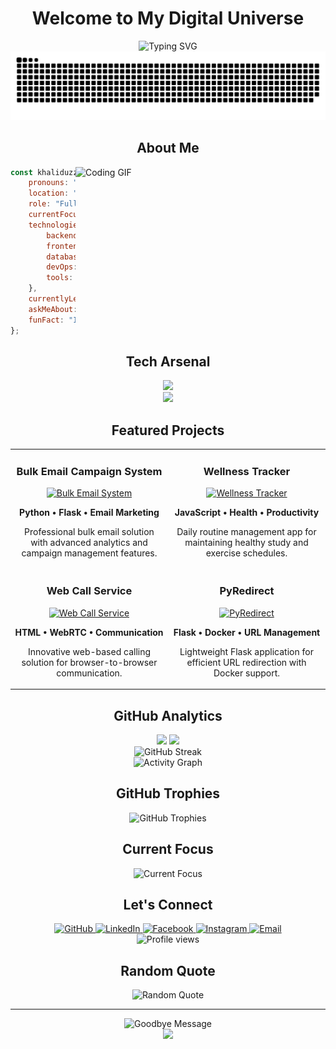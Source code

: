 # <div align="center">Welcome to My Digital Universe</div>

<div align="center">
  <img src="https://readme-typing-svg.herokuapp.com?font=Fira+Code&size=32&duration=2800&pause=2000&color=A9FEF7&center=true&vCenter=true&width=940&lines=Hi+there!+I'm+Khaliduzzaman+Tanoy;Full+Stack+Developer;Problem+Solver;Code+Craftsman" alt="Typing SVG" />
</div>

<div align="center">
  <img src="https://github.com/Platane/snk/raw/output/github-contribution-grid-snake.svg" alt="Snake animation" />
</div>

## <div align="center">About Me</div>

<img align="right" alt="Coding GIF" width="400" src="https://media.giphy.com/media/qgQUggAC3Pfv687qPC/giphy.gif">

```javascript
const khaliduzzaman = {
    pronouns: "he" | "him",
    location: "Bangladesh",
    role: "Full Stack Developer",
    currentFocus: "Building scalable web applications",
    technologies: {
        backend: ["Python", "Flask", "Node.js"],
        frontend: ["JavaScript", "HTML5", "CSS3", "React"],
        database: ["MongoDB", "PostgreSQL", "SQLite"],
        devOps: ["Docker", "AWS", "Heroku"],
        tools: ["Git", "VS Code", "Postman"]
    },
    currentlyLearning: ["Machine Learning", "Cloud Architecture"],
    askMeAbout: ["Web Development", "Python", "API Design"],
    funFact: "I debug with console.log() and I'm not ashamed!"
};
```

## <div align="center">Tech Arsenal</div>

<div align="center">
  <img src="https://skillicons.dev/icons?i=python,js,html,css,react,nodejs,flask,docker,mongodb,postgresql,git,vscode,aws,heroku&perline=7" />
</div>

<div align="center">
  <img src="https://github-readme-tech-stack.vercel.app/api/cards?title=Tech+Stack&align=center&titleAlign=center&fontSize=20&lineCount=3&theme=github_dark&line1=python%2Cpython%2C3776ab%3Bjavascript%2Cjavascript%2Cf7df1e%3Bhtml5%2Chtml5%2Ce34f26%3B&line2=flask%2Cflask%2C000000%3Breact%2Creact%2C61dafb%3Bmongodb%2Cmongodb%2C47a248%3B&line3=docker%2Cdocker%2C2496ed%3Baws%2Caws%2Cff9900%3Bgit%2Cgit%2Cf05032%3B" />
</div>

## <div align="center">Featured Projects</div>

<div align="center">
  <table>
    <tr>
      <td width="50%">
        <h3 align="center">Bulk Email Campaign System</h3>
        <div align="center">
          <a href="https://github.com/khaliduzzamantanoy/bulkmail" target="_blank">
            <img src="https://github-readme-stats.vercel.app/api/pin/?username=khaliduzzamantanoy&repo=bulkmail&theme=tokyonight&hide_border=true" alt="Bulk Email System" />
          </a>
          <p><strong>Python • Flask • Email Marketing</strong></p>
          <p>Professional bulk email solution with advanced analytics and campaign management features.</p>
        </div>
      </td>
      <td width="50%">
        <h3 align="center">Wellness Tracker</h3>
        <div align="center">
          <a href="https://github.com/khaliduzzamantanoy/wellness-tracker" target="_blank">
            <img src="https://github-readme-stats.vercel.app/api/pin/?username=khaliduzzamantanoy&repo=wellness-tracker&theme=tokyonight&hide_border=true" alt="Wellness Tracker" />
          </a>
          <p><strong>JavaScript • Health • Productivity</strong></p>
          <p>Daily routine management app for maintaining healthy study and exercise schedules.</p>
        </div>
      </td>
    </tr>
    <tr>
      <td width="50%">
        <h3 align="center">Web Call Service</h3>
        <div align="center">
          <a href="https://github.com/khaliduzzamantanoy/doingflowcall" target="_blank">
            <img src="https://github-readme-stats.vercel.app/api/pin/?username=khaliduzzamantanoy&repo=doingflowcall&theme=tokyonight&hide_border=true" alt="Web Call Service" />
          </a>
          <p><strong>HTML • WebRTC • Communication</strong></p>
          <p>Innovative web-based calling solution for browser-to-browser communication.</p>
        </div>
      </td>
      <td width="50%">
        <h3 align="center">PyRedirect</h3>
        <div align="center">
          <a href="https://github.com/khaliduzzamantanoy/Pyredirect" target="_blank">
            <img src="https://github-readme-stats.vercel.app/api/pin/?username=khaliduzzamantanoy&repo=Pyredirect&theme=tokyonight&hide_border=true" alt="PyRedirect" />
          </a>
          <p><strong>Flask • Docker • URL Management</strong></p>
          <p>Lightweight Flask application for efficient URL redirection with Docker support.</p>
        </div>
      </td>
    </tr>
  </table>
</div>

## <div align="center">GitHub Analytics</div>

<div align="center">
  <img height="180em" src="https://github-readme-stats.vercel.app/api?username=khaliduzzamantanoy&show_icons=true&theme=tokyonight&include_all_commits=true&count_private=true&hide_border=true"/>
  <img height="180em" src="https://github-readme-stats.vercel.app/api/top-langs/?username=khaliduzzamantanoy&layout=compact&langs_count=8&theme=tokyonight&hide_border=true"/>
</div>

<div align="center">
  <img src="https://github-readme-streak-stats.herokuapp.com/?user=khaliduzzamantanoy&theme=tokyonight&hide_border=true" alt="GitHub Streak" />
</div>

<div align="center">
  <img src="https://github-readme-activity-graph.vercel.app/graph?username=khaliduzzamantanoy&theme=tokyo-night&hide_border=true" alt="Activity Graph" />
</div>

## <div align="center">GitHub Trophies</div>

<div align="center">
  <img src="https://github-profile-trophy.vercel.app/?username=khaliduzzamantanoy&theme=tokyonight&no-frame=true&no-bg=true&margin-w=4" alt="GitHub Trophies" />
</div>

## <div align="center">Current Focus</div>

<div align="center">
  <img src="https://readme-typing-svg.herokuapp.com?font=Fira+Code&size=18&duration=3000&pause=1000&color=58A6FF&center=true&vCenter=true&width=600&lines=Building+Scalable+Web+Applications;Exploring+Cloud+Architecture;Learning+Machine+Learning;Contributing+to+Open+Source;Creating+Developer+Tools" alt="Current Focus" />
</div>

## <div align="center">Let's Connect</div>

<div align="center">
  <a href="https://github.com/khaliduzzamantanoy" target="_blank">
    <img src="https://img.shields.io/badge/GitHub-100000?style=for-the-badge&logo=github&logoColor=white" alt="GitHub" />
  </a>
  <a href="https://bd.linkedin.com/in/iamtanoy" target="_blank">
    <img src="https://img.shields.io/badge/LinkedIn-0077B5?style=for-the-badge&logo=linkedin&logoColor=white" alt="LinkedIn" />
  </a>
  <a href="https://www.facebook.com/crackerboy.812921" target="_blank">
    <img src="https://img.shields.io/badge/Facebook-1877F2?style=for-the-badge&logo=facebook&logoColor=white" alt="Facebook" />
  </a>
  <a href="https://www.instagram.com/crackerboy.812921/" target="_blank">
    <img src="https://img.shields.io/badge/Instagram-E4405F?style=for-the-badge&logo=instagram&logoColor=white" alt="Instagram" />
  </a>
  <a href="mailto:khaliduzzamantanoy@gmail.com" target="_blank">
    <img src="https://img.shields.io/badge/Gmail-D14836?style=for-the-badge&logo=gmail&logoColor=white" alt="Email" />
  </a>
</div>

<div align="center">
  <img src="https://komarev.com/ghpvc/?username=khaliduzzamantanoy&style=for-the-badge&color=brightgreen" alt="Profile views" />
</div>

## <div align="center">Random Quote</div>

<div align="center">
  <img src="https://quotes-github-readme.vercel.app/api?type=horizontal&theme=tokyonight" alt="Random Quote" />
</div>

---

<div align="center">
  <img src="https://readme-typing-svg.herokuapp.com?font=Fira+Code&size=22&duration=3000&pause=1000&color=A9FEF7&center=true&vCenter=true&width=800&lines=Thanks+for+visiting+my+profile;Let's+build+something+amazing+together;Happy+Coding" alt="Goodbye Message" />
</div>

<div align="center">
  <img src="https://capsule-render.vercel.app/api?type=waving&color=gradient&height=100&section=footer&animation=twinkling" />
</div>
